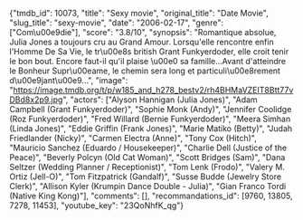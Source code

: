 {"tmdb_id": 10073, "title": "Sexy movie", "original_title": "Date Movie", "slug_title": "sexy-movie", "date": "2006-02-17", "genre": ["Com\u00e9die"], "score": "3.8/10", "synopsis": "Romantique absolue, Julia Jones a toujours cru au Grand Amour. Lorsqu'elle rencontre enfin l'Homme De Sa Vie, le tr\u00e8s british Grant Funkyerdoder, elle croit tenir le bon bout. Encore faut-il qu'il plaise \u00e0 sa famille...Avant d'atteindre le Bonheur Supr\u00eame, le chemin sera long et particuli\u00e8rement d\u00e9jant\u00e9...", "image": "https://image.tmdb.org/t/p/w185_and_h278_bestv2/rh4BHMaVZEIT8Btt77vDBd8x2p9.jpg", "actors": ["Alyson Hannigan (Julia Jones)", "Adam Campbell (Grant Funkyerdoder)", "Sophie Monk (Andy)", "Jennifer Coolidge (Roz Funkyerdoder)", "Fred Willard (Bernie Funkyerdoder)", "Meera Simhan (Linda Jones)", "Eddie Griffin (Frank Jones)", "Marie Matiko (Betty)", "Judah Friedlander (Nicky)", "Carmen Electra (Anne)", "Tony Cox (Hitch)", "Mauricio Sanchez (Eduardo / Housekeeper)", "Charlie Dell (Justice of the Peace)", "Beverly Polcyn (Old Cat Woman)", "Scott Bridges (Sam)", "Dana Seltzer (Wedding Planner / Receptionist)", "Tom Lenk (Frodo)", "Valery M. Ortiz (Jell-O)", "Tom Fitzpatrick (Gandalf)", "Susse Budde (Jewelry Store Clerk)", "Allison Kyler (Krumpin Dance Double - Julia)", "Gian Franco Tordi (Native King Kong)"], "comments": [], "recommandations_id": [9760, 13805, 7278, 11453], "youtube_key": "23QoNhfK_qg"}